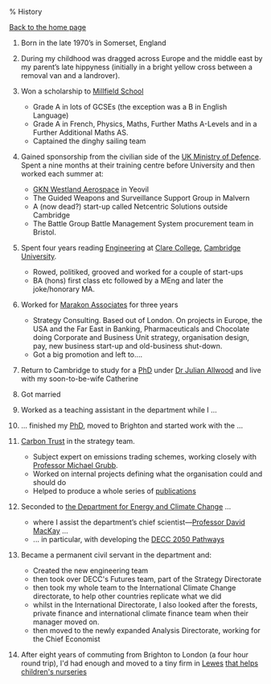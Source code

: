 % History

[Back to the home page](/)

1.  Born in the late 1970’s in Somerset, England
2.  During my childhood was dragged across Europe and the middle east by
    my parent’s late hippyness (initially in a bright yellow cross
    between a removal van and a landrover).
3.  Won a scholarship to [Millfield School](http://www.millfield.somerset.sch.uk/)
    -   Grade A in lots of GCSEs (the exception was a B in English Language)
    -   Grade A in French, Physics, Maths, Further Maths A-Levels and in a Further Additional Maths AS.
    -   Captained the dinghy sailing team
4.  Gained sponsorship from the civilian side of the [UK Ministry of Defence](http://www.mod.uk/careers/). Spent a nine months at their
    training centre before University and then worked each summer at:
    -   [GKN Westland Aerospace](http://www.aero.gknplc.com) in Yeovil
    -   The Guided Weapons and Surveillance Support Group in Malvern
    -   A (now dead?) start-up called Netcentric Solutions outside Cambridge
    -   The Battle Group Battle Management System procurement team in Bristol.

5.  Spent four years reading [Engineering](http://www.eng.cam.ac.uk) at [Clare College](http://www.clare.cam.ac.uk), [Cambridge
    University](http://www.cam.ac.uk).
    -   Rowed, politiked, grooved and worked for a couple of start-ups
    -   BA (hons) first class etc followed by a MEng and later the
        joke/honorary MA.

6.  Worked for [Marakon Associates](http://www.marakon.com) for three years
    -   Strategy Consulting. Based out of London. On projects in Europe, the USA and the Far East in Banking, Pharmaceuticals and
        Chocolate doing Corporate and Business Unit strategy,
        organisation design, pay, new business start-up and old-business
        shut-down.
    -   Got a big promotion and left to….

7.  Return to Cambridge to study for a [PhD](Phd.html) under [Dr Julian
    Allwood](http://www.ifm.eng.cam.ac.uk/people/jma42/) and live with
    my soon-to-be-wife Catherine
8.  Got married
9.  Worked as a teaching assistant in the department while I …
10. ... finished my [PhD](Phd.html), moved to Brighton and started work
    with the …
11. [Carbon Trust](http://www.carbontrust.com) in the strategy team.
    -   Subject expert on emissions trading schemes, working closely with [Professor Michael Grubb](http://www.econ.cam.ac.uk/rstaff/grubb/).
    -   Worked on internal projects defining what the organisation could and should do
    -   Helped to produce a whole series of [publications](Publications.html)
12. Seconded to [the Department for Energy and Climate Change](http://www.decc.gov.uk) ...
    -   where I assist the department’s chief scientist—[Professor David MacKay](http://www.inference.phy.cam.ac.uk/mackay/) ...
    -   ... in particular, with developing the [DECC 2050 Pathways](http://www.decc.gov.uk/en/content/cms/what_we_do/lc_uk/2050/2050.aspx)
13. Became a permanent civil servant in the department and:
    - Created the new engineering team
    - then took over DECC's Futures team, part of the Strategy Directorate
    - then took my whole team to the International Climate Change directorate, to help other countries replicate what we did
    - whilst in the International Directorate, I also looked after the forests, private finance and international climate finance team when their manager moved on.
    - then moved to the newly expanded Analysis Directorate, working for the Chief Economist
14. After eight years of commuting from Brighton to London (a four hour round trip), I'd had enough and moved to a tiny firm in [Lewes](https://en.wikipedia.org/wiki/Lewes) [that helps children's nurseries](http://eyfs.info)
